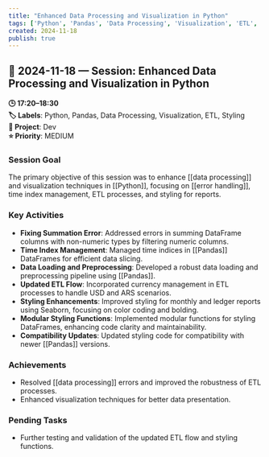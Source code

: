 ```yaml
---
title: "Enhanced Data Processing and Visualization in Python"
tags: ['Python', 'Pandas', 'Data Processing', 'Visualization', 'ETL', 'Styling']
created: 2024-11-18
publish: true
---
```


## 📅 2024-11-18 — Session: Enhanced Data Processing and Visualization in Python

**🕒 17:20–18:30**  
**🏷️ Labels**: Python, Pandas, Data Processing, Visualization, ETL, Styling  
**📂 Project**: Dev  
**⭐ Priority**: MEDIUM  


### Session Goal
The primary objective of this session was to enhance [[data processing]] and visualization techniques in [[Python]], focusing on [[error handling]], time index management, ETL processes, and styling for reports.

### Key Activities
- **Fixing Summation Error**: Addressed errors in summing DataFrame columns with non-numeric types by filtering numeric columns.
- **Time Index Management**: Managed time indices in [[Pandas]] DataFrames for efficient data slicing.
- **Data Loading and Preprocessing**: Developed a robust data loading and preprocessing pipeline using [[Pandas]].
- **Updated ETL Flow**: Incorporated currency management in ETL processes to handle USD and ARS scenarios.
- **Styling Enhancements**: Improved styling for monthly and ledger reports using Seaborn, focusing on color coding and bolding.
- **Modular Styling Functions**: Implemented modular functions for styling DataFrames, enhancing code clarity and maintainability.
- **Compatibility Updates**: Updated styling code for compatibility with newer [[Pandas]] versions.

### Achievements
- Resolved [[data processing]] errors and improved the robustness of ETL processes.
- Enhanced visualization techniques for better data presentation.

### Pending Tasks
- Further testing and validation of the updated ETL flow and styling functions.
